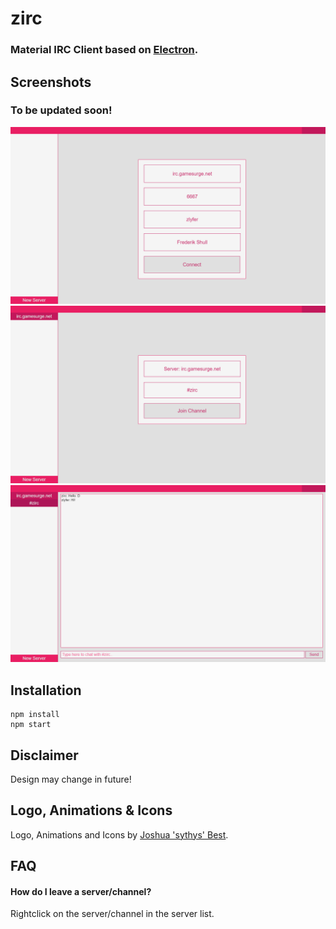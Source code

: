 # zirc
### Material IRC Client based on [Electron](https://electronjs.org "ElectronJS").
## Screenshots
### To be updated soon!
![Join Server](https://raw.githubusercontent.com/zlyfer/zirc/master/screenshots/join_server.png)
![Join Channel](https://raw.githubusercontent.com/zlyfer/zirc/master/screenshots/join_channel.png)
![Chat Interface](https://raw.githubusercontent.com/zlyfer/zirc/master/screenshots/chat_interface.png)
## Installation
```
npm install
npm start
```
## Disclaimer
Design may change in future!
## Logo, Animations & Icons
Logo, Animations and Icons by [Joshua 'sythys' Best](https://github.com/Sythys "sythys").
## FAQ
#### How do I leave a server/channel?
Rightclick on the server/channel in the server list.
